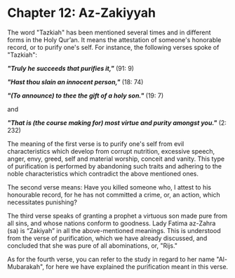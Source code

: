 Chapter 12: Az-Zakiyyah
=======================

The word "Tazkiah" has been mentioned several times and in different
forms in the Holy Qur’an. It means the attestation of someone's
honorable record, or to purify one's self. For instance, the following
verses spoke of "Tazkiah":

***"Truly he succeeds that purifies it,"*** (91: 9)

***"Hast thou slain an innocent person,"*** (18: 74)

***"(To announce) to thee the gift of a holy son."*** (19: 7)

and

***"That is (the course making for) most virtue and purity amongst
you."*** (2: 232)

The meaning of the first verse is to purify one's self from evil
characteristics which develop from corrupt nutrition, excessive speech,
anger, envy, greed, self and material worship, conceit and vanity. This
type of purification is performed by abandoning such traits and adhering
to the noble characteristics which contradict the above mentioned ones.

The second verse means: Have you killed someone who, I attest to his
honourable record, for he has not committed a crime, or, an action,
which necessitates punishing?

The third verse speaks of granting a prophet a virtuous son made pure
from all sins, and whose nations conform to goodness. Lady Fatima
az-Zahra (sa) is “Zakiyah” in all the above-mentioned meanings. This is
understood from the verse of purification, which we have already
discussed, and concluded that she was pure of all abominations, or,
"Rijs."

As for the fourth verse, you can refer to the study in regard to her
name "Al-Mubarakah", for here we have explained the purification meant
in this verse.


